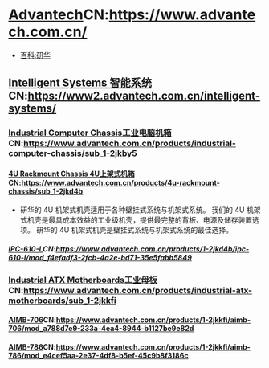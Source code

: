 # [Advantech](https://www.advantech.com/)CN:https://www.advantech.com.cn/
- [百科:研华](https://baike.baidu.com/item/%E7%A0%94%E5%8D%8E/3063573?fr=aladdin)
## [Intelligent Systems 智能系统](https://www2.advantech.com/intelligent-systems/)CN:https://www2.advantech.com.cn/intelligent-systems/

### [Industrial Computer Chassis工业电脑机箱](https://www.advantech.com/products/industrial-computer-chassis/sub_1-2jkby5)CN:https://www.advantech.com.cn/products/industrial-computer-chassis/sub_1-2jkby5

#### [4U Rackmount Chassis 4U上架式机箱](https://www.advantech.com/products/4u-rackmount-chassis/sub_1-2jkd4b)CN:https://www.advantech.com.cn/products/4u-rackmount-chassis/sub_1-2jkd4b
- 研华的 4U 机架式机壳适用于各种壁挂式系统与机架式系统。 我们的 4U 机架式机壳是最具成本效益的工业级机壳，提供最完整的背板、电源及储存装置选项。 研华的 4U 机架式机壳是壁挂式系统与机架式系统的最佳选择。

##### [IPC-610-L]()CN:https://www.advantech.com.cn/products/1-2jkd4b/ipc-610-l/mod_f4efadf3-2fcb-4a2e-bd71-35e5fabb5849

### [Industrial ATX Motherboards工业母板](https://www.advantech.com/products/industrial-atx-motherboards/sub_1-2jkkfi)CN:https://www.advantech.com.cn/products/industrial-atx-motherboards/sub_1-2jkkfi

#### [AIMB-706]()CN:https://www.advantech.com.cn/products/1-2jkkfi/aimb-706/mod_a788d7e9-233a-4ea4-8944-b1127be9e82d
#### [AIMB-786]()CN:https://www.advantech.com.cn/products/1-2jkkfi/aimb-786/mod_e4cef5aa-2e37-4df8-b5ef-45c9b8f3186c